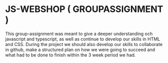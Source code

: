 # JS-WEBSHOP ( GROUPASSIGNMENT )

This group-assignment was meant to give a deeper understanding och javascript and typescript, as well as continue to develop our skills in HTML and CSS.
During the project we should also develop our skills to collaborate in github, make a structured plan on how we were going to succeed and what had to be done to finish within the 3 week period we had.



